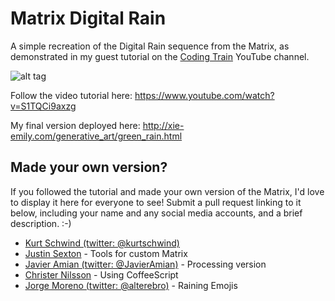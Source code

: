 # Matrix Digital Rain
A simple recreation of the Digital Rain sequence from the Matrix, as demonstrated in my guest tutorial on the [Coding Train](https://www.youtube.com/watch?v=S1TQCi9axzg) YouTube channel.

![alt tag](green_rain.gif)

Follow the video tutorial here:
https://www.youtube.com/watch?v=S1TQCi9axzg

My final version deployed here:
http://xie-emily.com/generative_art/green_rain.html

## Made your own version?
If you followed the tutorial and made your own version of the Matrix, I'd love to display it here for everyone to see! Submit a pull request linking to it below, including your name and any social media accounts, and a brief description. :-)

* [Kurt Schwind (twitter: @kurtschwind)](http://codepen.io/Discordanian/full/ZeEyyy/)
* [Justin Sexton](https://github.com/JSextonn/MatrixRain) - Tools for custom Matrix
* [Javier Amian (twitter: @JavierAmian)](https://www.openprocessing.org/sketch/408655) - Processing version
* [Christer Nilsson](https://github.com/ChristerNilsson/Lab/blob/master/2017/018-Green%20Rain/sketch.coffee) - Using CoffeeScript
* [Jorge Moreno (twitter: @alterebro)](http://codepen.io/alterebro/details/RpWZvw/) - Raining Emojis

